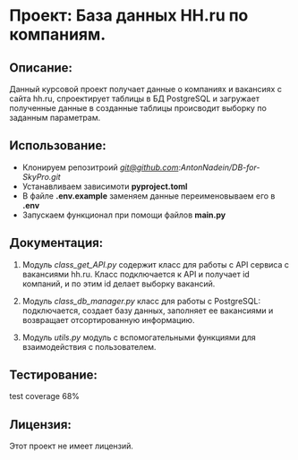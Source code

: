 # Проект: База данных HH.ru по компаниям.

## Описание:
Данный курсовой проект получает данные о компаниях и вакансиях с сайта hh.ru, 
спроектирует таблицы в БД PostgreSQL и загружает полученные данные в созданные таблицы
происводит выборку по заданным параметрам.

## Использование:
* Клонируем репозитроий *git@github.com:AntonNadein/DB-for-SkyPro.git*
* Устанавливаем зависимоти **pyproject.toml**
* В файле **.env.example** заменяем данные переименовываем его в **.env**
* Запускаем функционал при помощи файлов **main.py**


## Документация:
1. Модуль *class_get_API.py* содержит класс для работы с API сервиса с вакансиями hh.ru. 
Класс подключается к API и получает id компаний, и по этим id делает выборку вакансий.

2. Модуль *class_db_manager.py* класс для работы с PostgreSQL: подключается, создает базу данных,
заполняет ее вакансиями и возвращает отсортированную информацию.

3. Модуль *utils.py* модуль с вспомогательными функциями для взаимодействия с пользователем.


## Тестирование:
test coverage 68%

## Лицензия:

Этот проект не имеет лицензий.